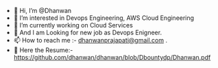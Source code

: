 - 👋 Hi, I’m @Dhanwan
- 👀 I’m interested in Devops Engineering, AWS Cloud Engineering 
- 🌱 I’m currently working on Cloud Services
- 💞️ And I am Looking for new job as Devops Enigneer.
- 📫 How to reach me :- dhanwanprajapati@gmail.com .
- 👀 Here the Resume:- https://github.com/dhanwan/dhanwan/blob/Dbountydp/Dhanwan.pdf
